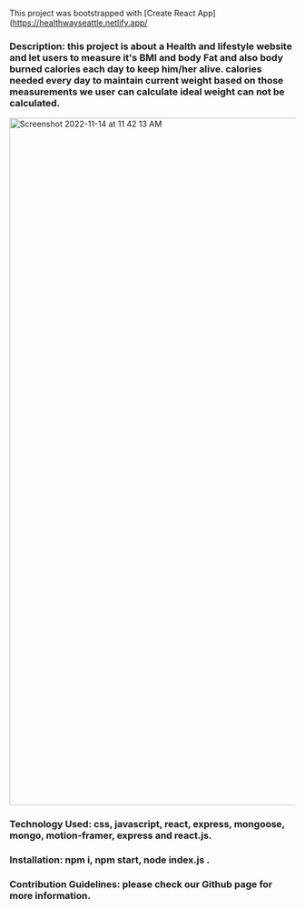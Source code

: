 This project was bootstrapped with [Create React App](https://healthwayseattle.netlify.app/



### Description: this project is about a Health and lifestyle website and let users to  measure it's BMI and body Fat and also body burned calories each day to keep him/her alive. calories needed every day to maintain current weight based on those measurements we user can calculate ideal weight can not be calculated.


<img width="1210" alt="Screenshot 2022-11-14 at 11 42 13 AM" src="https://user-images.githubusercontent.com/78889993/201921969-8f2f9d52-6a9d-41eb-af40-02cee80bd312.png">


### Technology Used: css, javascript, react, express, mongoose, mongo, motion-framer, express and react.js.

### Installation: npm i, npm start, node index.js .

### Contribution Guidelines: please check our Github page for more information.
